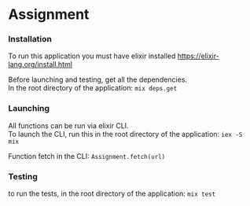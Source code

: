 # Assignment

### Installation

To run this application you must have elixir installed
https://elixir-lang.org/install.html

Before launching and testing, get all the dependencies.<br> 
In the root directory of the application: `mix deps.get`

### Launching
All functions can be run via elixir CLI.<br>
To launch the CLI, run this in the root directory of the application: `iex -S mix`

Function fetch in the CLI: `Assignment.fetch(url)`

### Testing

to run the tests, in the root directory of the application: `mix test`


